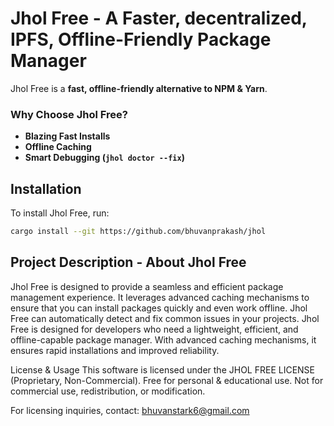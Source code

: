 # Jhol Free - A Faster, decentralized, IPFS, Offline-Friendly Package Manager

Jhol Free is a **fast, offline-friendly alternative to NPM & Yarn**.

### **Why Choose Jhol Free?**
- **Blazing Fast Installs**
- **Offline Caching**
- **Smart Debugging (`jhol doctor --fix`)**

## Installation
To install Jhol Free, run:
```sh
cargo install --git https://github.com/bhuvanprakash/jhol
```

## Project Description - About Jhol Free
Jhol Free is designed to provide a seamless and efficient package management experience. It leverages advanced caching mechanisms to ensure that you can install packages quickly and even work offline. Jhol Free can automatically detect and fix common issues in your projects. Jhol Free is designed for developers who need a lightweight, efficient, and offline-capable package manager.
With advanced caching mechanisms, it ensures rapid installations and improved reliability.

License & Usage
This software is licensed under the JHOL FREE LICENSE (Proprietary, Non-Commercial).
 Free for personal & educational use.
 Not for commercial use, redistribution, or modification.

For licensing inquiries, contact:
bhuvanstark6@gmail.com
